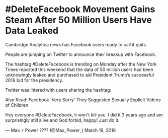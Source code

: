 #DeleteFacebook Movement Gains Steam After 50 Million Users Have Data Leaked
============================================================================

Cambridge Analytica news has Facebook users ready to call it quits

People are jumping on Twitter to announce their breakup with Facebook.

The hashtag #DeleteFacebook is trending on Monday after the New York Times reported this weekend that the data of 50 million users had been unknowingly leaked and purchased to aid President Trump’s successful 2016 bid for the presidency.

Twitter was littered with users sharing the hashtag:

Also Read: Facebook 'Very Sorry' They Suggested Sexually Explicit Videos of Children



Hey everyone #DeleteFacebook, it won't kill you. I did it 3 years ago and am surprisingly still alive and God forbid, happy! Just do it.

— Max ⚡ Power ???? (@Max_Power_) March 19, 2018


